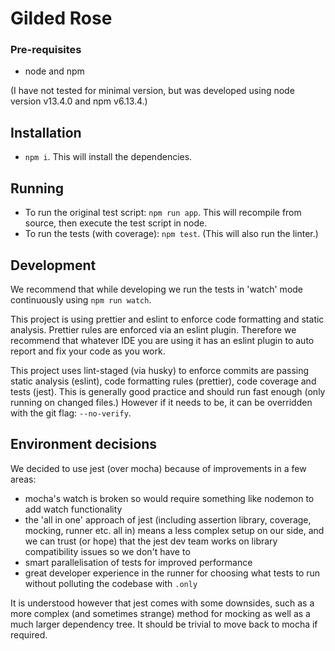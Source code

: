 # Gilded Rose

### Pre-requisites

 * node and npm

(I have not tested for minimal version, but was developed using node version v13.4.0 and npm v6.13.4.)

## Installation

 * `npm i`. This will install the dependencies.

## Running

 * To run the original test script: `npm run app`. This will recompile from source, then execute the test script in node.
 * To run the tests (with coverage): `npm test`. (This will also run the linter.)

## Development

We recommend that while developing we run the tests in 'watch' mode continuously using `npm run watch`.

This project is using prettier and eslint to enforce code formatting and static analysis. Prettier rules are enforced via an eslint plugin. Therefore we recommend that whatever IDE you are using it has an eslint plugin to auto report and fix your code as you work.

This project uses lint-staged (via husky) to enforce commits are passing static analysis (eslint), code formatting rules (prettier), code coverage and tests (jest). This is generally good practice and should run fast enough (only running on changed files.) However if it needs to be, it can be overridden with the git flag: `--no-verify`.

## Environment decisions

We decided to use jest (over mocha) because of improvements in a few areas:

 * mocha's watch is broken so would require something like nodemon to add watch functionality
 * the 'all in one' approach of jest (including assertion library, coverage, mocking, runner etc. all in) means a less complex setup on our side, and we can trust (or hope) that the jest dev team works on library compatibility issues so we don't have to
 * smart parallelisation of tests for improved performance
 * great developer experience in the runner for choosing what tests to run without polluting the codebase with `.only`

It is understood however that jest comes with some downsides, such as a more complex (and sometimes strange) method for mocking as well as a much larger dependency tree. It should be trivial to move back to mocha if required.

